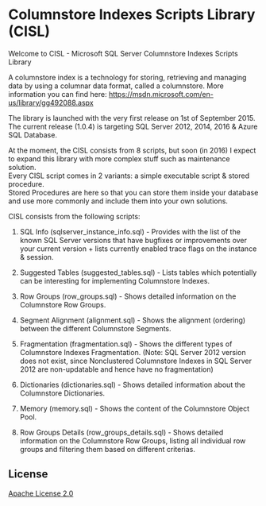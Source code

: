 # Columnstore Indexes Scripts Library (CISL)
Welcome to CISL - Microsoft SQL Server Columnstore Indexes Scripts Library

A columnstore index is a technology for storing, retrieving and managing data by using a columnar data format, called a columnstore. More information you can find here: https://msdn.microsoft.com/en-us/library/gg492088.aspx

The library is launched with the very first release on 1st of September 2015. The current release (1.0.4) is targeting SQL Server 2012, 2014, 2016 & Azure SQL Database.  

At the moment, the CISL consists from 8 scripts, but soon (in 2016) I expect to expand this library with more complex stuff such as maintenance solution.  
Every CISL script comes in 2 variants: a simple executable script & stored procedure.  
Stored Procedures are here so that you can store them inside your database and use more commonly and include them into your own solutions.  

CISL consists from the following scripts:  

1. SQL Info (sqlserver_instance_info.sql) - Provides with the list of the known SQL Server versions that have bugfixes or improvements over your current version + lists currently enabled trace flags on the instance & session.  

2. Suggested Tables (suggested_tables.sql) - Lists tables which potentially can be interesting for implementing Columnstore Indexes.  

3. Row Groups (row_groups.sql) - Shows detailed information on the Columnstore Row Groups.  

4. Segment Alignment (alignment.sql) - Shows the alignment (ordering) between the different Columnstore Segments.  

5. Fragmentation (fragmentation.sql) - Shows the different types of Columnstore Indexes Fragmentation.  (Note: SQL Server 2012 version does not exist, since Nonclustered Columnstore Indexes in SQL Server 2012 are non-updatable and hence have no fragmentation)

6. Dictionaries (dictionaries.sql) - Shows detailed information about the Columnstore Dictionaries.  

7. Memory (memory.sql) - Shows the content of the Columnstore Object Pool.  

8. Row Groups Details (row_groups_details.sql) - Shows detailed information on the Columnstore Row Groups, listing all individual row groups and filtering them based on different criterias. 


## License
[Apache License 2.0](\LICENSE)
